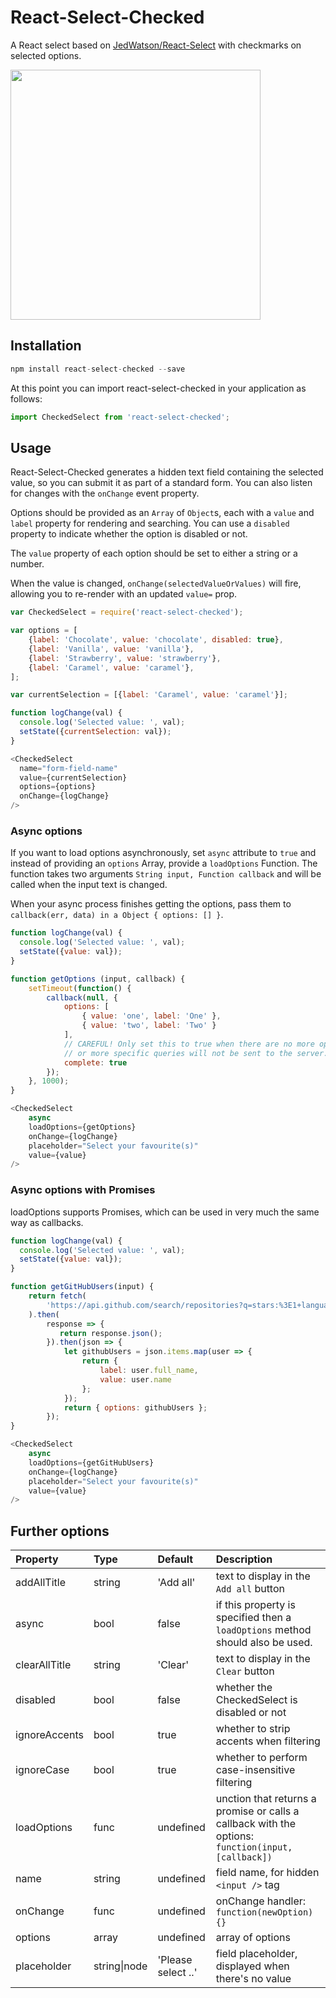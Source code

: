 React-Select-Checked
====================

A React select based on [JedWatson/React-Select](http://jedwatson.github.io/react-select/) with checkmarks on selected options.

<img src="https://user-images.githubusercontent.com/2835281/32287328-bf65fdcc-bf30-11e7-980a-b297e1b8aa57.png" width="400">

## Installation

```javascript
npm install react-select-checked --save
```

At this point you can import react-select-checked in your application as follows:
```javascript
import CheckedSelect from 'react-select-checked';
```

## Usage

React-Select-Checked generates a hidden text field containing the selected value, so you can submit it as part of a standard form. You can also listen for changes with the `onChange` event property.

Options should be provided as an `Array` of `Object`s, each with a `value` and `label` property for rendering and searching. You can use a `disabled` property to indicate whether the option is disabled or not.

The `value` property of each option should be set to either a string or a number.

When the value is changed, `onChange(selectedValueOrValues)` will fire, allowing you to re-render with an updated `value=` prop.

```javascript
var CheckedSelect = require('react-select-checked');

var options = [
    {label: 'Chocolate', value: 'chocolate', disabled: true},
    {label: 'Vanilla', value: 'vanilla'},
    {label: 'Strawberry', value: 'strawberry'},
    {label: 'Caramel', value: 'caramel'},
];

var currentSelection = [{label: 'Caramel', value: 'caramel'}];

function logChange(val) {
  console.log('Selected value: ', val);
  setState({currentSelection: val});
}

<CheckedSelect
  name="form-field-name"
  value={currentSelection}
  options={options}
  onChange={logChange}
/>
```

### Async options

If you want to load options asynchronously, set `async` attribute to `true` and  instead of providing an `options` Array, 
provide a `loadOptions` Function.
The function takes two arguments `String input, Function callback` and will be called when the input text is changed.

When your async process finishes getting the options, pass them to `callback(err, data) in a Object { options: [] }`.

```javascript
function logChange(val) {
  console.log('Selected value: ', val);
  setState({value: val});
}

function getOptions (input, callback) {
    setTimeout(function() {
        callback(null, {
            options: [
                { value: 'one', label: 'One' },
                { value: 'two', label: 'Two' }
            ],
            // CAREFUL! Only set this to true when there are no more options,
            // or more specific queries will not be sent to the server.
            complete: true
        });
    }, 1000);
}

<CheckedSelect
    async
    loadOptions={getOptions}
    onChange={logChange}
    placeholder="Select your favourite(s)"
    value={value}
/>
```

### Async options with Promises

loadOptions supports Promises, which can be used in very much the same way as callbacks.

```javascript
function logChange(val) {
  console.log('Selected value: ', val);
  setState({value: val});
}

function getGitHubUsers(input) {
    return fetch(
        'https://api.github.com/search/repositories?q=stars:%3E1+language:javascript&sort=stars&order=desc&type=Repositories'
    ).then(
        response => {
           return response.json();
        }).then(json => {
            let githubUsers = json.items.map(user => {
                return {
                    label: user.full_name,
                    value: user.name
                };
            });
            return { options: githubUsers };
        });
}

<CheckedSelect
    async
    loadOptions={getGitHubUsers}
    onChange={logChange}
    placeholder="Select your favourite(s)"
    value={value}
/>
```
## Further options

| Property | Type | Default | Description |
|:---|:---|:---|:---|
| addAllTitle | string | 'Add all' | text to display in the `Add all` button |
| async | bool | false | if this property is specified then a `loadOptions` method should also be used. |
| clearAllTitle | string | 'Clear' | text to display in the `Clear` button |
| disabled | bool | false | whether the CheckedSelect is disabled or not |
| ignoreAccents | bool | true | whether to strip accents when filtering |
| ignoreCase | bool | true | whether to perform case-insensitive filtering |
| loadOptions | func | undefined | unction that returns a promise or calls a callback with the options: `function(input, [callback])` |
| name | string | undefined | field name, for hidden `<input />` tag |
| onChange | func | undefined | onChange handler: `function(newOption) {}` |
| options | array | undefined | array of options |
| placeholder | string\|node | 'Please select ..' | field placeholder, displayed when there's no value |
